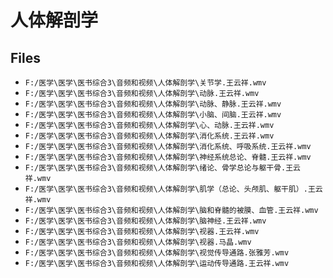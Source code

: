 # 人体解剖学

## Files

- `F:/医学\医学\医书综合3\音频和视频\人体解剖学\关节学.王云祥.wmv`
- `F:/医学\医学\医书综合3\音频和视频\人体解剖学\动脉.王云祥.wmv`
- `F:/医学\医学\医书综合3\音频和视频\人体解剖学\动脉、静脉.王云祥.wmv`
- `F:/医学\医学\医书综合3\音频和视频\人体解剖学\小脑、间脑.王云祥.wmv`
- `F:/医学\医学\医书综合3\音频和视频\人体解剖学\心、动脉.王云祥.wmv`
- `F:/医学\医学\医书综合3\音频和视频\人体解剖学\消化系统.王云祥.wmv`
- `F:/医学\医学\医书综合3\音频和视频\人体解剖学\消化系统、呼吸系统.王云祥.wmv`
- `F:/医学\医学\医书综合3\音频和视频\人体解剖学\神经系统总论、脊髓.王云祥.wmv`
- `F:/医学\医学\医书综合3\音频和视频\人体解剖学\绪论、骨学总论与躯干骨.王云祥.wmv`
- `F:/医学\医学\医书综合3\音频和视频\人体解剖学\肌学（总论、头颅肌、躯干肌）.王云祥.wmv`
- `F:/医学\医学\医书综合3\音频和视频\人体解剖学\脑和脊髓的被膜、血管.王云祥.wmv`
- `F:/医学\医学\医书综合3\音频和视频\人体解剖学\脑神经.王云祥.wmv`
- `F:/医学\医学\医书综合3\音频和视频\人体解剖学\视器.王云祥.wmv`
- `F:/医学\医学\医书综合3\音频和视频\人体解剖学\视器.马晶.wmv`
- `F:/医学\医学\医书综合3\音频和视频\人体解剖学\视觉传导通路.张雅芳.wmv`
- `F:/医学\医学\医书综合3\音频和视频\人体解剖学\运动传导通路.王云祥.wmv`
